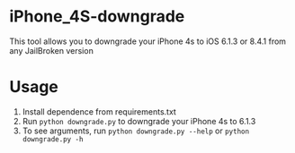 # iPhone_4S-downgrade
This tool allows you to downgrade your iPhone 4s to iOS 6.1.3 or 8.4.1 from any JailBroken version

# Usage
1. Install dependence from requirements.txt
1. Run `python downgrade.py` to downgrade your iPhone 4s to 6.1.3
1. To see arguments, run `python downgrade.py --help` or `python downgrade.py -h`